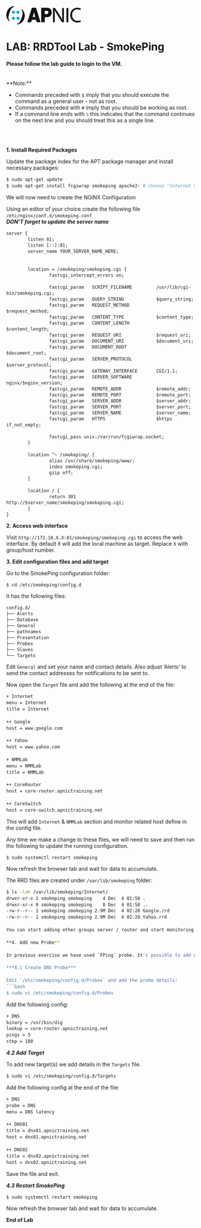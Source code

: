 ![APNIC Logo](images/apnic_logo.png)
# LAB: RRDTool Lab - SmokePing 


#### Please follow the lab guide to login to the VM.
<br>
**Note:**  
 
* Commands preceded with `$` imply that you should execute the command as a general user - not as root.
* Commands preceded with `#` imply that you should be working as root.
* If a command line ends with `\` this indicates that the command continues on the next line and you should treat this as a single line.
<br>
<br>

**1. Install Required Packages**  

Update the package index for the APT package manager and install necessary packages:

```bash
$ sudo apt-get update
$ sudo apt-get install fcgiwrap smokeping apache2- # choose "Internet Site" for postfix configuration 
```    
We will now need to create the NGINX Configuration

Using an editor of your choice create the following file `/etc/nginx/conf.d/smokeping.conf`
<BR>
_**DON'T forget to update the server name**_
```
server {
        listen 81;
        listen [::]:81;
        server_name YOUR_SERVER_NAME_HERE;


        location = /smokeping/smokeping.cgi {
                fastcgi_intercept_errors on;

                fastcgi_param   SCRIPT_FILENAME         /usr/lib/cgi-bin/smokeping.cgi;
                fastcgi_param   QUERY_STRING            $query_string;
                fastcgi_param   REQUEST_METHOD          $request_method;
                fastcgi_param   CONTENT_TYPE            $content_type;
                fastcgi_param   CONTENT_LENGTH          $content_length;
                fastcgi_param   REQUEST_URI             $request_uri;
                fastcgi_param   DOCUMENT_URI            $document_uri;
                fastcgi_param   DOCUMENT_ROOT           $document_root;
                fastcgi_param   SERVER_PROTOCOL         $server_protocol;
                fastcgi_param   GATEWAY_INTERFACE       CGI/1.1;
                fastcgi_param   SERVER_SOFTWARE         nginx/$nginx_version;
                fastcgi_param   REMOTE_ADDR             $remote_addr;
                fastcgi_param   REMOTE_PORT             $remote_port;
                fastcgi_param   SERVER_ADDR             $server_addr;
                fastcgi_param   SERVER_PORT             $server_port;
                fastcgi_param   SERVER_NAME             $server_name;
                fastcgi_param   HTTPS                   $https if_not_empty;

                fastcgi_pass unix:/var/run/fcgiwrap.socket;
        }

        location ^~ /smokeping/ {
                alias /usr/share/smokeping/www/;
                index smokeping.cgi;
                gzip off;
        }

        location / {
                return 301 http://$server_name/smokeping/smokeping.cgi;
        }
}
```


**2. Access web interface**  

Visit `http://172.18.X.X:81/smokeping/smokeping.cgi` to access the web interface. By default it will add the local machine as target. Replace `X` with group/host number.


**3. Edit configuration files and add target**  

Go to the SmokePing configuration folder:
```
$ cd /etc/smokeping/config.d
```
It has the following files:

    config.d/  
    ├── Alerts          
    ├── Database  
    ├── General
    ├── pathnames
    ├── Presentation
    ├── Probes
    ├── Slaves
    └── Targets

Edit `General` and set your name and contact details. Also adjust ‘Alerts’ to send the contact addresses for notifications to be sent to.

Now open the `Target` file and add the following at the end of the file:
```bash
+ Internet
menu = Internet
title = Internet

++ Google
host = www.google.com

++ Yahoo
host = www.yahoo.com

+ NMMLab
menu = NMMLab
title = NMMLab

++ CoreRouter
host = core-router.apnictraining.net

++ CoreSwitch
host = core-switch.apnictraining.net
```

This will add `Internet` & `NMMLab` section and monitor related host define in the config file. 

Any time we make a change to these files, we will need to save and then run the following to update the running configuration.
```
$ sudo systemctl restart smokeping
```

Now refresh the browser tab and wait for data to accumulate.

The RRD files are created under `/var/lib/smokeping` folder:
```bash
$ ls -lah /var/lib/smokeping/Internet/
drwxr-xr-x 2 smokeping smokeping    4 Dec  4 01:58 .
drwxr-xr-x 8 smokeping smokeping    8 Dec  4 01:58 ..
-rw-r--r-- 1 smokeping smokeping 2.9M Dec  4 02:28 Google.rrd
-rw-r--r-- 1 smokeping smokeping 2.9M Dec  4 02:28 Yahoo.rrd

You can start adding other groups server / router and start monitoring them.

**4. Add new Probe** 

In previous exercise we have used `FPing` probe. It's possible to add other probes. In this exercise we will use DNS probe.

***4.1 Create DNS Probe***   

Edit `/etc/smokeping/config.d/Probes` and add the probe details:
```bash
$ sudo vi /etc/smokeping/config.d/Probes
```

Add the following config:
```bash
+ DNS
binary = /usr/bin/dig
lookup = core-router.apnictraining.net
pings = 5
step = 180
```

***4.2 Add Target***  

To add new target(s) we add details in the `Targets` file.
```bash
$ sudo vi /etc/smokeping/config.d/Targets
```

Add the following config at the end of the file:
```bash
+ DNS
probe = DNS
menu = DNS latency

++ DNS01
title = dns01.apnictraining.net
host = dns01.apnictraining.net

++ DNS02
title = dns02.apnictraining.net
host = dns02.apnictraining.net
```

Save the file and exit.

***4.3 Restart SmokePing***  
```bash
$ sudo systemctl restart smokeping
```
Now refresh the browser tab and wait for data to accumulate.

**End of Lab**